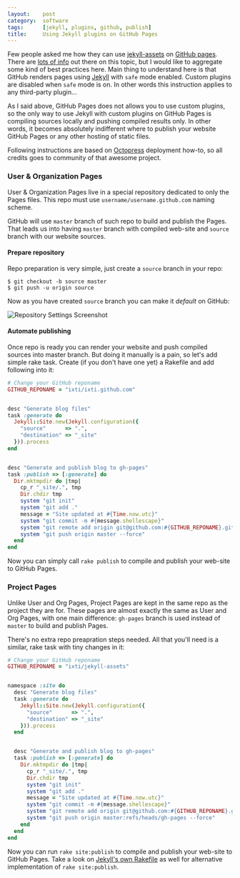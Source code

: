```yaml
---
layout:    post
category:  software
tags:      [jekyll, plugins, github, publish]
title:     Using Jekyll plugins on GitHub Pages
---
```


Few people asked me how they can use [jekyll-assets][jekyll-assets] on [GitHub
pages][gh-pages]. There are [lots of info][google-info] out there on this topic,
but I would like to aggregate some kind of best practices here. Main thing to
understand here is that GitHub renders pages using [Jekyll][jekyll] with `safe`
mode enabled. Custom plugins are disabled when `safe` mode is on. In other words
this instruction applies to any third-party plugin...

[jekyll-assets]:  http://ixti.net/jekyll-assets/
[gh-pages]:       http://pages.github.com/
[google-info]:    https://www.google.com/search?q=github+pages
[jekyll]:         http://jekyllrb.com/

As I said above, GitHub Pages does not allows you to use custom plugins, so the
only way to use Jekyll with custom plugins on GitHub Pages is compiling sources
locally and pushing compiled results only. In other words, it becomes absolutely
indifferent where to publish your website GitHub Pages or any other hosting of
static files.

Following instructions are based on [Octopress][octopress] deployment how-to, so
all credits goes to community of that awesome project.

[octopress]: http://octopress.org/


### User & Organization Pages

User & Organization Pages live in a special repository dedicated to only the
Pages files. This repo must use `username/username.github.com` naming scheme.

GitHub will use `master` branch of such repo to build and publish the Pages.
That leads us into having `master` branch with compiled web-site and `source`
branch with our website sources.


#### Prepare repository

Repo preparation is very simple, just create a `source` branch in your repo:

    $ git checkout -b source master
    $ git push -u origin source

Now as you have created `source` branch you can make it _default_ on GitHub:

<div class="center">
  <img src="{% asset_path posts/2013-01/github-repo-settings.png %}"
       alt="Repository Settings Screenshot" />
</div>


#### Automate publishing

Once repo is ready you can render your website and push compiled sources into
master branch. But doing it manually is a pain, so let's add simple rake task.
Create (if you don't have one yet) a Rakefile and add following into it:

``` ruby
# Change your GitHub reponame
GITHUB_REPONAME = "ixti/ixti.github.com"


desc "Generate blog files"
task :generate do
  Jekyll::Site.new(Jekyll.configuration({
    "source"      => ".",
    "destination" => "_site"
  })).process
end


desc "Generate and publish blog to gh-pages"
task :publish => [:generate] do
  Dir.mktmpdir do |tmp|
    cp_r "_site/.", tmp
    Dir.chdir tmp
    system "git init"
    system "git add ."
    message = "Site updated at #{Time.now.utc}"
    system "git commit -m #{message.shellescape}"
    system "git remote add origin git@github.com:#{GITHUB_REPONAME}.git"
    system "git push origin master --force"
  end
end
```

Now you can simply call `rake publish` to compile and publish your web-site to
GitHub Pages.


### Project Pages

Unlike User and Org Pages, Project Pages are kept in the same repo as the
project they are for. These pages are almost exactly the same as User and
Org Pages, with one main difference: `gh-pages` branch is used instead of
`master` to build and publish Pages.

There's no extra repo preapration steps needed. All that you'll need is a
similar, rake task with tiny changes in it:

``` ruby
# Change your GitHub reponame
GITHUB_REPONAME = "ixti/jekyll-assets"


namespace :site do
  desc "Generate blog files"
  task :generate do
    Jekyll::Site.new(Jekyll.configuration({
      "source"      => ".",
      "destination" => "_site"
    })).process
  end


  desc "Generate and publish blog to gh-pages"
  task :publish => [:generate] do
    Dir.mktmpdir do |tmp|
      cp_r "_site/.", tmp
      Dir.chdir tmp
      system "git init"
      system "git add ."
      message = "Site updated at #{Time.now.utc}"
      system "git commit -m #{message.shellescape}"
      system "git remote add origin git@github.com:#{GITHUB_REPONAME}.git"
      system "git push origin master:refs/heads/gh-pages --force"
    end
  end
end
```

Now you can run `rake site:publish` to compile and publish your web-site to
GitHub Pages. Take a look on [Jekyll's own Rakefile][jekyll-rakefile] as well
for alternative implementation of `rake site:publish`.

[jekyll-rakefile]: https://github.com/mojombo/jekyll/blob/master/Rakefile
